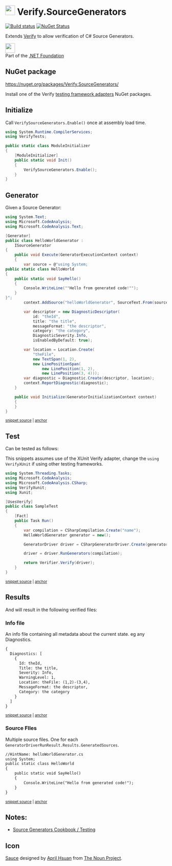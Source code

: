 # <img src="/src/icon.png" height="30px"> Verify.SourceGenerators

[![Build status](https://ci.appveyor.com/api/projects/status/2ip7do6jk0gevt0v?svg=true)](https://ci.appveyor.com/project/SimonCropp/Verify-SourceGenerators)
[![NuGet Status](https://img.shields.io/nuget/v/Verify.SourceGenerators.svg)](https://www.nuget.org/packages/Verify.SourceGenerators/)

Extends [Verify](https://github.com/VerifyTests/Verify) to allow verification of C# Source Generators.

<a href='https://dotnetfoundation.org' alt='Part of the .NET Foundation'><img src='https://raw.githubusercontent.com/VerifyTests/Verify/master/docs/dotNetFoundation.svg' height='30px'></a><br>
Part of the <a href='https://dotnetfoundation.org' alt=''>.NET Foundation</a>


## NuGet package

https://nuget.org/packages/Verify.SourceGenerators/

Install one of the Verify [testing framework adapters](https://github.com/verifytests/verify#nuget-packages) NuGet packages.

## Initialize

Call `VerifySourceGenerators.Enable()` once at assembly load time.

```cs
using System.Runtime.CompilerServices;
using VerifyTests;

public static class ModuleInitializer
{
    [ModuleInitializer]
    public static void Init()
    {
        VerifySourceGenerators.Enable();
    }
}

```


## Generator

Given a Source Generator:

<!-- snippet: HelloWorldGenerator.cs -->
<a id='snippet-HelloWorldGenerator.cs'></a>
```cs
using System.Text;
using Microsoft.CodeAnalysis;
using Microsoft.CodeAnalysis.Text;

[Generator]
public class HelloWorldGenerator :
    ISourceGenerator
{
    public void Execute(GeneratorExecutionContext context)
    {
        var source = @"using System;
public static class HelloWorld
{
    public static void SayHello()
    {
        Console.WriteLine(""Hello from generated code!"");
    }
}";
        context.AddSource("helloWorldGenerator", SourceText.From(source, Encoding.UTF8));

        var descriptor = new DiagnosticDescriptor(
            id: "theId",
            title: "the title",
            messageFormat: "the descriptor",
            category: "the category",
            DiagnosticSeverity.Info,
            isEnabledByDefault: true);

        var location = Location.Create(
            "theFile",
            new TextSpan(1, 2),
            new LinePositionSpan(
                new LinePosition(1, 2),
                new LinePosition(3, 4)));
        var diagnostic = Diagnostic.Create(descriptor, location);
        context.ReportDiagnostic(diagnostic);
    }

    public void Initialize(GeneratorInitializationContext context)
    {
    }
}
```
<sup><a href='/src/SampleGenerator/HelloWorldGenerator.cs#L1-L42' title='Snippet source file'>snippet source</a> | <a href='#snippet-HelloWorldGenerator.cs' title='Start of snippet'>anchor</a></sup>
<!-- endSnippet -->


## Test

Can be tested as follows:

This snippets assumes use of the XUnit Verify adapter, change the `using VerifyXUnit` if using other testing frameworks.

<!-- snippet: SampleTest.cs -->
<a id='snippet-SampleTest.cs'></a>
```cs
using System.Threading.Tasks;
using Microsoft.CodeAnalysis;
using Microsoft.CodeAnalysis.CSharp;
using VerifyXunit;
using Xunit;

[UsesVerify]
public class SampleTest
{
    [Fact]
    public Task Run()
    {
        var compilation = CSharpCompilation.Create("name");
        HelloWorldGenerator generator = new();

        GeneratorDriver driver = CSharpGeneratorDriver.Create(generator);

        driver = driver.RunGenerators(compilation);

        return Verifier.Verify(driver);
    }
}
```
<sup><a href='/src/Tests/SampleTest.cs#L1-L22' title='Snippet source file'>snippet source</a> | <a href='#snippet-SampleTest.cs' title='Start of snippet'>anchor</a></sup>
<!-- endSnippet -->


## Results

And will result in the following verified files:


### Info file

An info file containing all metadata about the current state. eg any Diagnostics.

<!-- snippet: SampleTest.Run.00.verified.txt -->
<a id='snippet-SampleTest.Run.00.verified.txt'></a>
```txt
{
  Diagnostics: [
    {
      Id: theId,
      Title: the title,
      Severity: Info,
      WarningLevel: 1,
      Location: theFile: (1,2)-(3,4),
      MessageFormat: the descriptor,
      Category: the category
    }
  ]
}
```
<sup><a href='/src/Tests/SampleTest.Run.00.verified.txt#L1-L13' title='Snippet source file'>snippet source</a> | <a href='#snippet-SampleTest.Run.00.verified.txt' title='Start of snippet'>anchor</a></sup>
<!-- endSnippet -->


### Source FIles

Multiple source files. One for each `GeneratorDriverRunResult.Results.GeneratedSources`.

<!-- snippet: SampleTest.Run.01.verified.txt -->
<a id='snippet-SampleTest.Run.01.verified.txt'></a>
```txt
//HintName: helloWorldGenerator.cs
using System;
public static class HelloWorld
{
    public static void SayHello()
    {
        Console.WriteLine("Hello from generated code!");
    }
}
```
<sup><a href='/src/Tests/SampleTest.Run.01.verified.txt#L1-L9' title='Snippet source file'>snippet source</a> | <a href='#snippet-SampleTest.Run.01.verified.txt' title='Start of snippet'>anchor</a></sup>
<!-- endSnippet -->


## Notes:

 * [Source Generators Cookbook / Testing](https://github.com/dotnet/roslyn/blob/main/docs/features/source-generators.cookbook.md#unit-testing-of-generators)


## Icon

[Sauce](https://thenounproject.com/term/sauce/952995/) designed by [April Hsuan](https://thenounproject.com/AprilHsuan/) from [The Noun Project](https://thenounproject.com/).
